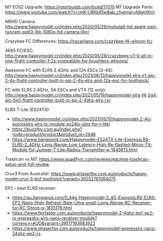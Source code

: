 M7 EOS2 Upgrade: https://rotorbuilds.com/build/17015
M7 Upgrade Parts: https://www.youtube.com/watch?v=rmK-U8Kk45w&ab_channel=AlbertKim

M6HD Camera: http://www.happymodel.cn/index.php/2020/05/29/mobula6-hd-spare-part-runcam-split3-lite-1080p-hd-camera-dvr/

Crazybee FC Differences: https://oscarliang.com/crazybee-f4-whoop-fc/

AE65 FC/ESC: http://www.happymodel.cn/index.php/2020/05/28/crazybeex-v1-0-all-in-one-flight-controller-1-2s-compatible-for-brushless-whoops/

Awesome FC with ELRS 2.4GHz and 12A ESCs (2-4S): http://www.happymodel.cn/index.php/2021/08/13/happymodel-elrs-x1-aio-2-4s-flight-controller-built-in-spi-2-4g-elrs-and-12a-esc-for-toothpick/

FC with ELRS 2.4GHz, 5A ESCs and VTX (1S only): http://www.happymodel.cn/index.php/2021/05/19/happymodel-elrs-f4-2g4-aio-5in1-flight-controller-built-in-spi-2-4ghz-elrs-rx/

ELRS T-Lite (ES24TX): 
- http://www.happymodel.cn/index.php/2021/05/10/happymodel-2-4g-expresslrs-elrs-tx-module-es24tx-slim-for-t-lite/
- https://buzzfpv.com.au/index.php?route=product/product&product_id=2646
- https://www.banggood.com/Happymodel-ES24TX-Lite-ExpressLRS-ELRS-2_4GHz-Long-Range-Low-Latency-High-Re-flashed-Micro-TX-Module-for-Jumper-T-Lite-Radios-Transmitter-p-1845613.html

Trashcan vs M7: https://www.quadifyrc.com/reviews/eachine-trashcan-setup-and-full-review

Crux3 From Australia!: https://www.phaserfpv.com.au/products/happy-model-crux-3-bnf-toothpick?variant=39252761084075

EP2 - best ELRS receiver:
- https://au.banggood.com/0_44g-Happymodel-2_4G-ExpressLRS-ELRS-EP2-Nano-High-Refresh-Rate-Ultra-small-Long-Range-RC-Receiver-for-RC-Drone-p-1835178.html
- https://www.fpvfaster.com.au/products/happymodel-2-4ghz-ep1-ep2-rx-expresslrs-elrs-nano-receiver-module?currency=AUD&variant=39517163683922
- https://www.phaserfpv.com.au/products/happymodel-expresslrs-nano-24ghz-ep2-rx

